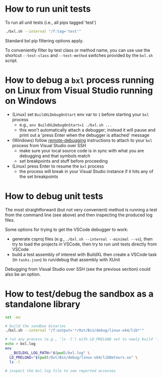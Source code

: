 # How to run unit tests
To run all unit tests (i.e., all pips tagged 'test')
```bash
./bxl.sh --internal "/f:tag='test'"
```

Standard bxl pip filtering options apply.

To conveniently filter by test class or method name, you can use use the shortcut `--test-class` and `--test-method` switches provided by the `bxl.sh` script.

# How to debug a `bxl` process running on Linux from Visual Studio running on Windows

* (Linux) set `BuildXLDebugOnStart` env var to `1` before starting your `bxl` process
    * e.g., `env BuildXLDebugOnStart=1 ./bxl.sh ...`
    * this won't automatically attach a debugger; instead it will pause and print out a 'press Enter when the debugger is attached' message
* (Windows) follow [remote-debugging](https://docs.microsoft.com/en-us/visualstudio/debugger/remote-debugging-dotnet-core-linux-with-ssh?view=vs-2022) instructions to attach to your `bxl` process from Visual Studio over SSH
    * make sure your local source code is in sync with what you are debugging and that symbols match
    * set breakpoints and stuff before proceeding
* (Linux) press Enter to resume the `bxl` process
    * the process will break in your Visual Studio instance if it hits any of the set breakpoints

# How to debug unit tests
The most straightforward (but not very convenient) method is running a test from the command line (see above) and then inspecting the produced log files.

Some options for trying to get the VSCode debugger to work:
* generate csproj files (e.g., `./bxl.sh --internal --minimal --vs`), then try to load the projects in VSCode, then try to run unit tests directly from VSCode
* build a test assembly of interest with BuildXL then create a VSCode task (in `tasks.json`) to run/debug that assembly with XUnit

Debugging from Visual Studio over SSH (see the previous section) could also be an option.

# How to test/debug the sandbox as a standalone library
```bash
set -eu

# build the sandbox binaries
./bxl.sh --internal "/f:output='*/Out/Bin/debug/linux-x64/lib*'"

# run any process (e.g., 'ls -l') with LD_PRELOAD set to newly build 'libDetours.so' and __BUILDXL_LOG_PATH to an empty log file
echo > bxl.log
env 
  __BUILDXL_LOG_PATH="$(pwd)/bxl.log" \
  LD_PRELOAD="$(pwd)/Out/Bin/debug/linux-x64/libDetours.so" \
  ls -l

# inspect the bxl.log file to see reported accesses
```
